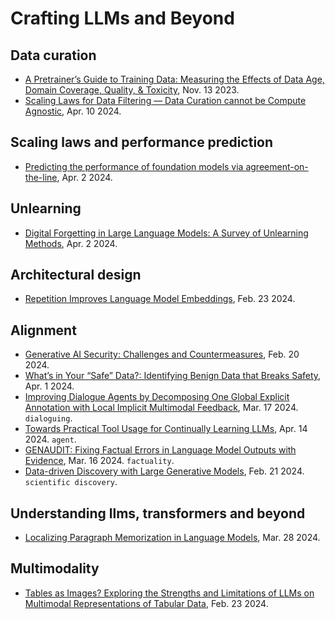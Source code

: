 
# Crafting LLMs and Beyond

## Data curation

- [A Pretrainer’s Guide to Training Data: Measuring the Effects of Data Age, Domain Coverage, Quality, & Toxicity](https://arxiv.org/pdf/2305.13169.pdf), Nov. 13 2023.
- [Scaling Laws for Data Filtering — Data Curation cannot be Compute Agnostic](https://arxiv.org/pdf/2404.07177.pdf), Apr. 10 2024.

## Scaling laws and performance prediction

- [Predicting the performance of foundation models via agreement-on-the-line](https://arxiv.org/pdf/2404.01542.pdf), Apr. 2 2024.

## Unlearning

- [Digital Forgetting in Large Language Models: A Survey of Unlearning Methods](https://arxiv.org/pdf/2404.02062.pdf), Apr. 2 2024.

## Architectural design

- [Repetition Improves Language Model Embeddings](https://arxiv.org/pdf/2402.15449.pdf), Feb. 23 2024.

## Alignment

- [Generative AI Security: Challenges and Countermeasures](https://arxiv.org/pdf/2402.12617.pdf), Feb. 20 2024.
- [What’s in Your “Safe” Data?: Identifying Benign Data that Breaks Safety](https://arxiv.org/pdf/2404.01099.pdf), Apr. 1 2024.
- [Improving Dialogue Agents by Decomposing One Global Explicit Annotation with Local Implicit Multimodal Feedback](https://arxiv.org/pdf/2403.11330.pdf), Mar. 17 2024. `dialoguing`.
- [Towards Practical Tool Usage for Continually Learning LLMs](https://arxiv.org/pdf/2404.09339.pdf), Apr. 14 2024. `agent`.
- [GENAUDIT: Fixing Factual Errors in Language Model Outputs with Evidence](https://arxiv.org/pdf/2402.12566.pdf), Mar. 16 2024. `factuality`.
- [Data-driven Discovery with Large Generative Models](https://arxiv.org/pdf/2402.13610.pdf), Feb. 21 2024. `scientific discovery`.

## Understanding llms, transformers and beyond

- [Localizing Paragraph Memorization in Language Models](https://arxiv.org/pdf/2403.19851.pdf), Mar. 28 2024.

## Multimodality

- [Tables as Images? Exploring the Strengths and Limitations of LLMs on Multimodal Representations of Tabular Data](https://arxiv.org/pdf/2402.12424.pdf), Feb. 23 2024.
